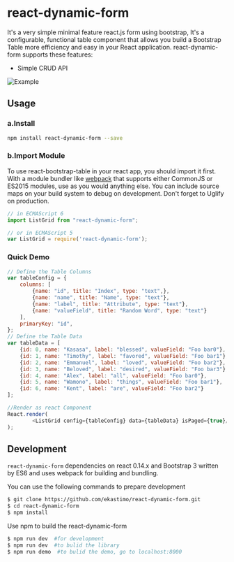 # react-dynamic-form
It's a very simple minimal feature react.js form using bootstrap,
It's a configurable, functional table component that allows you build a Bootstrap Table more efficiency and easy in your React application.
react-dynamic-form supports these features:
- Simple CRUD API


![Example](http://i.imgur.com/Md4mnFp.png)

## Usage
### a.Install
```bash
npm install react-dynamic-form --save
```


### b.Import Module
To use react-bootstrap-table in your react app, you should import it first.
With a module bundler like [webpack](https://webpack.github.io/) that supports either CommonJS or ES2015 modules, use as you would anything else.
You can include source maps on your build system to debug on development. Don't forget to Uglify on production.

```js
// in ECMAScript 6
import ListGrid from "react-dynamic-form";

// or in ECMAScript 5
var ListGrid = require('react-dynamic-form');
```


### Quick Demo
```js
// Define the Table Columns
var tableConfig = {
    columns: [
        {name: "id", title: "Index", type: "text",},
        {name: "name", title: "Name", type: "text"},
        {name: "label", title: "Attribute", type: "text"},
        {name: "valueField", title: "Random Word", type: "text"}
    ],
    primaryKey: "id",
};
// Define the Table Data
var tableData = [
    {id: 0, name: "Kasasa", label: "blessed", valueField: "Foo bar0"},
    {id: 1, name: "Timothy", label: "favored", valueField: "Foo bar1"},
    {id: 2, name: "Emmanuel", label: "loved", valueField: "Foo bar2"},
    {id: 3, name: "Beloved", label: "desired", valueField: "Foo bar3"},
    {id: 4, name: "Alex", label: "all", valueField: "Foo bar0"},
    {id: 5, name: "Wamono", label: "things", valueField: "Foo bar1"},
    {id: 6, name: "Kent", label: "are", valueField: "Foo bar2"}
];

//Render as react Component
React.render(
        <ListGrid config={tableConfig} data={tableData} isPaged={true}/>, document.getElementById("app")
);
```


## Development
```react-dynamic-form``` dependencies on react 0.14.x and Bootstrap 3 written by ES6 and uses webpack for building and bundling.

You can use the following commands to prepare development
```bash
$ git clone https://github.com/ekastimo/react-dynamic-form.git
$ cd react-dynamic-form
$ npm install
```
Use npm to build the react-dynamic-form
```bash
$ npm run dev  #for development
$ npm run dev  #to bulid the library
$ npm run demo  #to bulid the demo, go to localhost:8000
```